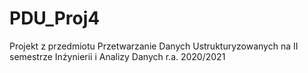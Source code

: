 # PDU_Proj4
Projekt z przedmiotu Przetwarzanie Danych Ustrukturyzowanych na II semestrze Inżynierii i Analizy Danych  r.a. 2020/2021
